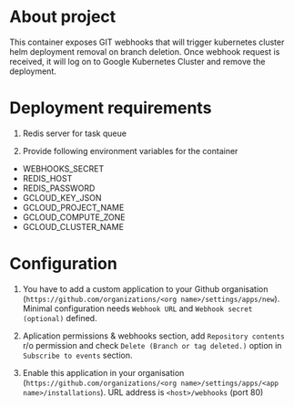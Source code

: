 # About project

This container exposes GIT webhooks that will trigger kubernetes cluster helm deployment removal on branch deletion. Once webhook request is received, it will log on to Google Kubernetes Cluster and remove the deployment.

# Deployment requirements 
1. Redis server for task queue

2. Provide following environment variables for the container

  - WEBHOOKS_SECRET
  - REDIS_HOST
  - REDIS_PASSWORD
  - GCLOUD_KEY_JSON
  - GCLOUD_PROJECT_NAME
  - GCLOUD_COMPUTE_ZONE
  - GCLOUD_CLUSTER_NAME


# Configuration

1. You have to add a custom application to your Github organisation (`https://github.com/organizations/<org name>/settings/apps/new`). Minimal configuration needs `Webhook URL` and `Webhook secret (optional)` defined. 

2. Aplication permissions & webhooks section, add `Repository contents` r/o permission and check `Delete (Branch or tag deleted.)` option in `
Subscribe to events` section.

3. Enable this application in your organisation (`https://github.com/organizations/<org name>/settings/apps/<app name>/installations`). URL address is `<host>/webhooks` (port 80)

